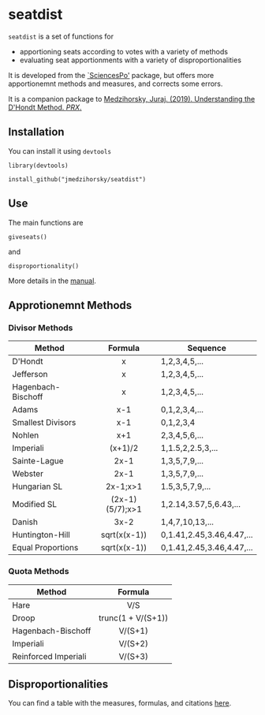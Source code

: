 # seatdist

`seatdist` is a set of functions for 
- apportioning seats according to votes with a variety of methods
- evaluating seat apportionments with a variety of disproportionalities

It is developed from the 
[`SciencesPo'](https://github.com/danielmarcelino/SciencesPo) 
package, but 
offers more apportionemnt methods and measures,
and corrects some errors.

It is a companion package to
[Medzihorsky, Juraj. (2019). Understanding the D'Hondt Method. _PRX_.](https://doi.org/10.1080/2474736X.2019.1625712)


## Installation

You can install it using `devtools`

`library(devtools)`

`install_github("jmedzihorsky/seatdist")`


## Use

The main functions are

`giveseats()`

and

`disproportionality()`


More details in the
[manual](https://github.com/jmedzihorsky/seatdist/blob/master/seatdist-manual.pdf).


## Approtionemnt Methods

### Divisor Methods

|Method|Formula|Sequence|
|------|:-----:|--------|
|D'Hondt|x|1,2,3,4,5,...|
|Jefferson|x|1,2,3,4,5,...|
|Hagenbach-Bischoff|x|1,2,3,4,5,...|
|Adams|x-1|0,1,2,3,4,...|
|Smallest Divisors|x-1|0,1,2,3,4|
|Nohlen|x+1|2,3,4,5,6,...|
|Imperiali|(x+1)/2|1,1.5,2,2.5,3,...|
|Sainte-Lague|2x-1|1,3,5,7,9,...|
|Webster|2x-1|1,3,5,7,9,...|
|Hungarian SL|2x-1;x>1|1.5,3,5,7,9,...|
|Modified SL|(2x-1)(5/7);x>1|1,2.14,3.57,5,6.43,...|
|Danish|3x-2|1,4,7,10,13,...|
|Huntington-Hill|sqrt(x(x-1))|0,1.41,2.45,3.46,4.47,...|
|Equal Proportions|sqrt(x(x-1))|0,1.41,2.45,3.46,4.47,...|


### Quota Methods

|Method|Formula|
|------|:-----:|
|Hare| V/S |
|Droop| trunc(1 + V/(S+1)) |
|Hagenbach-Bischoff| V/(S+1) |
|Imperiali| V/(S+2) |
|Reinforced Imperiali| V/(S+3) |


## Disproportionalities

You can find a table with the measures, formulas, and citations 
[here](https://github.com/jmedzihorsky/seatdist/blob/master/seatdist_info.pdf).



